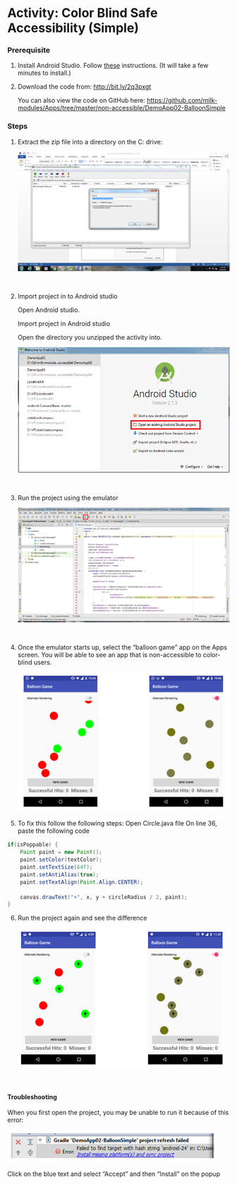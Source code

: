# Activity: Color Blind Safe Accessibility (Simple)

### Prerequisite

1. Install Android Studio. Follow [these](https://docs.google.com/document/d/10YFPoM6By201u5EgzJMfNjy7U11QNmVsFjB9XiOD5lY/edit) instructions. (It will take a few minutes to install.)

2. Download the code from: http://bit.ly/2q3pxgt

   You can also view the code on GitHub here: <https://github.com/milk-modules/Apps/tree/master/non-accessible/DemoApp02-BalloonSimple>

### Steps

1. Extract the zip file into a directory on the C: drive:

   ![step01](images/01.png)

   ​

2. Import project in to Android studio

   Open Android studio.

   Import project in Android studio

   Open the directory you unzipped  the activity into. 

   ![](images/02.png)

   ​

3. Run the project using the emulator

   ![](images/03.png)

   ​

4. Once the emulator starts up, select  the “balloon game” app on the Apps screen. You will be able to see an app that is non-accessible to color-blind users.

   ![](images/04.png)

5. To fix this follow the following steps:
   Open Circle.java file
   On line 36, paste the following code


```java
if(isPoppable) {
    Paint paint = new Paint();
    paint.setColor(textColor);
    paint.setTextSize(64f);
    paint.setAntiAlias(true);
    paint.setTextAlign(Paint.Align.CENTER);

    canvas.drawText("+", x, y + circleRadius / 2, paint);
}
```



6. Run the project again and see the difference

   ![](images/05.png)

   ​

#### Troubleshooting

When you first open the project, you may be unable to run it because of this error:

![](images/06.png)

Click on the blue text and select “Accept” and then “Install” on the popup